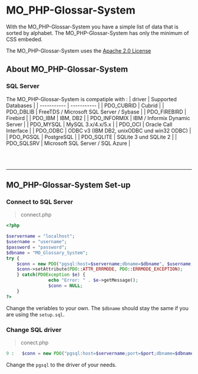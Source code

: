 # MO_PHP-Glossar-System
With the MO_PHP-Glossar-System you have a simple list of data that is sorted by alphabet.
The MO_PHP-Glossar-System has only the minimum of CSS embeded.

The MO_PHP-Glossar-System uses the <a href="LICENSE">Apache 2.0 License</a>


## About MO_PHP-Glossar-System
### SQL Server
The MO_PHP-Glossar-System is compatiple with :
| driver      | Supported Databases |
| ----------- | ----------- |
| PDO_CUBRID      | Cubrid       |
| PDO_DBLIB   | FreeTDS / Microsoft SQL Server / Sybase        |
| PDO_FIREBIRD | Firebird |
| PDO_IBM | IBM, DB2 |
| PDO_INFORMIX | IBM / Informix Dynamic Server |
| PDO_MYSQL	| MySQL 3.x/4.x/5.x |
| PDO_OCI	| Oracle Call Interface |
| PDO_ODBC	| ODBC v3 (IBM DB2, unixODBC und win32 ODBC) |
| PDO_PGSQL	| PostgreSQL |
| PDO_SQLITE	| SQLite 3 und SQLite 2 |
| PDO_SQLSRV	| Microsoft SQL Server / SQL Azure |

<br>
<br>


---

## MO_PHP-Glossar-System Set-up
### Connect to SQL Server
> connect.php
```php
<?php

$servername = "localhost";
$username = "username";
$password = "password";
$dbname = "MO_Glossary_System";
try {
	$conn = new PDO("pgsql:host=$servername;dbname=$dbname", $username, $password);
	$conn->setAttribute(PDO::ATTR_ERRMODE, PDO::ERRMODE_EXCEPTION);
    } catch(PDOException $e) {
				echo "Error: " . $e->getMessage();
                $conn = NULL;
	}
?>
```
Change the veriables to your own.
The `$dbname` should stay the same if you are using the `setup.sql`.


### Change SQL driver
> conect.php
```php
9 :   $conn = new PDO("pgsql:host=$servername;port=$port;dbname=$dbname", $username, $password);
```
Change the `pgsql` to the driver of your needs.
